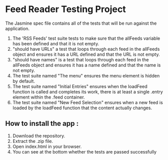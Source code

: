 # Feed Reader Testing Project

The Jasmine spec file contains all of the tests that will be run against the application.
1. The 'RSS Feeds' test suite tests to make sure that the allFeeds variable has been defined and that
 it is not empty. 
2. "should have URLs" a test that loops through each feed in the allFeeds object and ensures it has a 
URL defined and that the URL is not empty.
3. "should have names" is a test that loops through each feed in the allFeeds object and ensures it has 
a name defined and that the name is not empty.
4. The test suite named "The menu" ensures the menu element is hidden by default.
5. The test suite named "Initial Entries" ensures when the loadFeed function is called and completes its work, 
there is at least a single .entry element within the .feed container.
6. The test suite named "New Feed Selection" ensures when a new feed is loaded by the loadFeed function that the content actually changes.

## How to install the app :
1.	Download the repository.
2.	Extract the .zip file.
3.	Open index.html in your browser.
4.  You can see at the bottom whether the tests are passed successfully